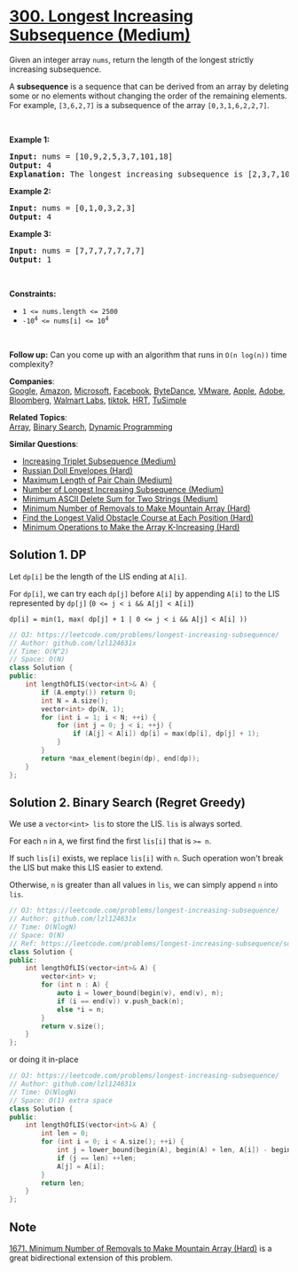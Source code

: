 # [300. Longest Increasing Subsequence (Medium)](https://leetcode.com/problems/longest-increasing-subsequence/)

<p>Given an integer array <code>nums</code>, return the length of the longest strictly increasing subsequence.</p>

<p>A <strong>subsequence</strong> is a sequence that can be derived from an array by deleting some or no elements without changing the order of the remaining elements. For example, <code>[3,6,2,7]</code> is a subsequence of the array <code>[0,3,1,6,2,2,7]</code>.</p>

<p>&nbsp;</p>
<p><strong>Example 1:</strong></p>

<pre><strong>Input:</strong> nums = [10,9,2,5,3,7,101,18]
<strong>Output:</strong> 4
<strong>Explanation:</strong> The longest increasing subsequence is [2,3,7,101], therefore the length is 4.
</pre>

<p><strong>Example 2:</strong></p>

<pre><strong>Input:</strong> nums = [0,1,0,3,2,3]
<strong>Output:</strong> 4
</pre>

<p><strong>Example 3:</strong></p>

<pre><strong>Input:</strong> nums = [7,7,7,7,7,7,7]
<strong>Output:</strong> 1
</pre>

<p>&nbsp;</p>
<p><strong>Constraints:</strong></p>

<ul>
	<li><code>1 &lt;= nums.length &lt;= 2500</code></li>
	<li><code>-10<sup>4</sup> &lt;= nums[i] &lt;= 10<sup>4</sup></code></li>
</ul>

<p>&nbsp;</p>
<p><b>Follow up:</b>&nbsp;Can you come up with an algorithm that runs in&nbsp;<code>O(n log(n))</code> time complexity?</p>


**Companies**:  
[Google](https://leetcode.com/company/google), [Amazon](https://leetcode.com/company/amazon), [Microsoft](https://leetcode.com/company/microsoft), [Facebook](https://leetcode.com/company/facebook), [ByteDance](https://leetcode.com/company/bytedance), [VMware](https://leetcode.com/company/vmware), [Apple](https://leetcode.com/company/apple), [Adobe](https://leetcode.com/company/adobe), [Bloomberg](https://leetcode.com/company/bloomberg), [Walmart Labs](https://leetcode.com/company/walmart-labs), [tiktok](https://leetcode.com/company/tiktok), [HRT](https://leetcode.com/company/hrt), [TuSimple](https://leetcode.com/company/tusimple)

**Related Topics**:  
[Array](https://leetcode.com/tag/array/), [Binary Search](https://leetcode.com/tag/binary-search/), [Dynamic Programming](https://leetcode.com/tag/dynamic-programming/)

**Similar Questions**:
* [Increasing Triplet Subsequence (Medium)](https://leetcode.com/problems/increasing-triplet-subsequence/)
* [Russian Doll Envelopes (Hard)](https://leetcode.com/problems/russian-doll-envelopes/)
* [Maximum Length of Pair Chain (Medium)](https://leetcode.com/problems/maximum-length-of-pair-chain/)
* [Number of Longest Increasing Subsequence (Medium)](https://leetcode.com/problems/number-of-longest-increasing-subsequence/)
* [Minimum ASCII Delete Sum for Two Strings (Medium)](https://leetcode.com/problems/minimum-ascii-delete-sum-for-two-strings/)
* [Minimum Number of Removals to Make Mountain Array (Hard)](https://leetcode.com/problems/minimum-number-of-removals-to-make-mountain-array/)
* [Find the Longest Valid Obstacle Course at Each Position (Hard)](https://leetcode.com/problems/find-the-longest-valid-obstacle-course-at-each-position/)
* [Minimum Operations to Make the Array K-Increasing (Hard)](https://leetcode.com/problems/minimum-operations-to-make-the-array-k-increasing/)

## Solution 1. DP

Let `dp[i]` be the length of the LIS ending at `A[i]`.

For `dp[i]`, we can try each `dp[j]` before `A[i]` by appending `A[i]` to the LIS represented by `dp[j]` (`0 <= j < i && A[j] < A[i]`)

```
dp[i] = min(1, max( dp[j] + 1 | 0 <= j < i && A[j] < A[i] ))
```

```cpp
// OJ: https://leetcode.com/problems/longest-increasing-subsequence/
// Author: github.com/lzl124631x
// Time: O(N^2)
// Space: O(N)
class Solution {
public:
    int lengthOfLIS(vector<int>& A) {
        if (A.empty()) return 0;
        int N = A.size();
        vector<int> dp(N, 1);
        for (int i = 1; i < N; ++i) {
            for (int j = 0; j < i; ++j) {
                if (A[j] < A[i]) dp[i] = max(dp[i], dp[j] + 1);
            }
        }
        return *max_element(begin(dp), end(dp));
    }
};
```

## Solution 2. Binary Search (Regret Greedy)

We use a `vector<int> lis` to store the LIS. `lis` is always sorted.

For each `n` in `A`, we first find the first `lis[i]` that is `>= n`.

If such `lis[i]` exists, we replace `lis[i]` with `n`. Such operation won't break the LIS but make this LIS easier to extend.

Otherwise, `n` is greater than all values in `lis`, we can simply append `n` into `lis`.

```cpp
// OJ: https://leetcode.com/problems/longest-increasing-subsequence/
// Author: github.com/lzl124631x
// Time: O(NlogN)
// Space: O(N)
// Ref: https://leetcode.com/problems/longest-increasing-subsequence/solution/
class Solution {
public:
    int lengthOfLIS(vector<int>& A) {
        vector<int> v;
        for (int n : A) {
            auto i = lower_bound(begin(v), end(v), n);
            if (i == end(v)) v.push_back(n);
            else *i = n;
        }
        return v.size();
    }
};
```

or doing it in-place

```cpp
// OJ: https://leetcode.com/problems/longest-increasing-subsequence/
// Author: github.com/lzl124631x
// Time: O(NlogN)
// Space: O(1) extra space
class Solution {
public:
    int lengthOfLIS(vector<int>& A) {
        int len = 0;
        for (int i = 0; i < A.size(); ++i) {
            int j = lower_bound(begin(A), begin(A) + len, A[i]) - begin(A);
            if (j == len) ++len;
            A[j] = A[i];
        }
        return len;
    }
};
```

## Note

[1671. Minimum Number of Removals to Make Mountain Array (Hard)](https://leetcode.com/problems/minimum-number-of-removals-to-make-mountain-array/) is a great bidirectional extension of this problem.